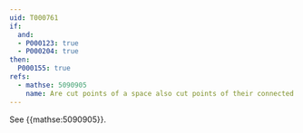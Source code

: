 ```yaml
---
uid: T000761
if:
  and:
  - P000123: true
  - P000204: true
then:
  P000155: true
refs:
  - mathse: 5090905
    name: Are cut points of a space also cut points of their connected neighborhoods?
---
```


See {{mathse:5090905}}.
